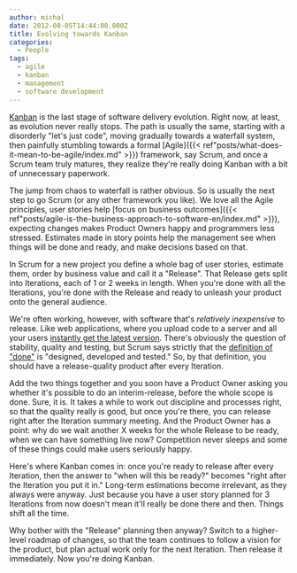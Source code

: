 ```yaml
---
author: michal
date: 2012-08-05T14:44:00.000Z
title: Evolving towards Kanban
categories:
  - People
tags:
  - agile
  - kanban
  - management
  - software development
---
```


[Kanban](https://www.amazon.com/gp/product/B0057H2M70/) is the last stage of software delivery evolution. Right now, at least, as evolution never really stops. The path is usually the same, starting with a disorderly "let's just code", moving gradually towards a waterfall system, then painfully stumbling towards a formal [Agile]({{< ref"posts/what-does-it-mean-to-be-agile/index.md" >}}) framework, say Scrum, and once a Scrum team truly matures, they realize they're really doing Kanban with a bit of unnecessary paperwork.

<!--more-->

The jump from chaos to waterfall is rather obvious. So is usually the next step to go Scrum (or any other framework you like). We love all the Agile principles, user stories help [focus on business outcomes]({{< ref"posts/agile-is-the-business-approach-to-software-en/index.md" >}}), expecting changes makes Product Owners happy and programmers less stressed. Estimates made in story points help the management see when things will be done and ready, and make decisions based on that.

In Scrum for a new project you define a whole bag of user stories, estimate them, order by business value and call it a "Release". That Release gets split into Iterations, each of 1 or 2 weeks in length. When you're done with all the Iterations, you're done with the Release and ready to unleash your product onto the general audience.

We're often working, however, with software that's _relatively inexpensive_ to release. Like web applications, where you upload code to a server and all your users [instantly get the latest version](http://www.codinghorror.com/blog/2011/05/the-infinite-version.html). There's obviously the question of stability, quality and testing, but Scrum says strictly that the [definition of "done"](https://web.archive.org/web/20120830195739/http://www.scrumalliance.org/articles/106-definition-of-done-a-reference) is "designed, developed and tested." So, by that definition, you should have a release-quality product after every Iteration.

Add the two things together and you soon have a Product Owner asking you whether it's possible to do an interim-release, before the whole scope is done. Sure, it is. It takes a while to work out discipline and processes right, so that the quality really is good, but once you're there, you can release right after the Iteration summary meeting. And the Product Owner has a point: why do we wait another X weeks for the whole Release to be ready, when we can have something live now? Competition never sleeps and some of these things could make users seriously happy.

Here's where Kanban comes in: once you're ready to release after every Iteration, then the answer to "when will this be ready?" becomes "right after the Iteration you put it in." Long-term estimations become irrelevant, as they always were anyway. Just because you have a user story planned for 3 Iterations from now doesn't mean it'll really be done there and then. Things shift all the time.

Why bother with the "Release" planning then anyway? Switch to a higher-level roadmap of changes, so that the team continues to follow a vision for the product, but plan actual work only for the next Iteration. Then release it immediately. Now you're doing Kanban.
